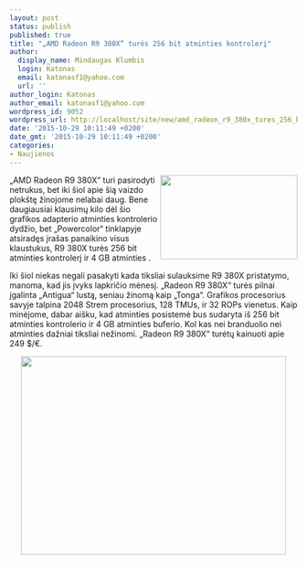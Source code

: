 ```yaml
---
layout: post
status: publish
published: true
title: "„AMD Radeon R9 380X“ turės 256 bit atminties kontrolerį"
author:
  display_name: Mindaugas Klumbis
  login: Katonas
  email: katonasf1@yahoo.com
  url: ''
author_login: Katonas
author_email: katonasf1@yahoo.com
wordpress_id: 9052
wordpress_url: http://localhost/site/new/amd_radeon_r9_380x_tures_256_bit_atminties_kontroleri/
date: '2015-10-29 10:11:49 +0200'
date_gmt: '2015-10-29 10:11:49 +0200'
categories:
- Naujienos
---
```

<p>
	<a href="http://technews.lt/userfiles/Powercolor-Radeon-R9-380X-635x389.jpg"><img alt="" src="http://technews.lt/userfiles/Powercolor-Radeon-R9-380X-635x389.jpg" style="width: 240px; height: 147px; float: right;" /></a>&bdquo;AMD Radeon R9 380X&ldquo; turi pasirodyti netrukus, bet iki &scaron;iol apie &scaron;ią vaizdo plok&scaron;tę žinojome nelabai daug. Bene daugiausiai klausimų kilo dėl &scaron;io grafikos adapterio atminties kontrolerio dydžio, bet &bdquo;Powercolor&ldquo; tinklapyje atsiradęs įra&scaron;as panaikino visus klaustukus, R9 380X turės 256 bit atminties kontrolerį ir 4 GB atminties .</p>
<p>
	Iki &scaron;iol niekas negali pasakyti kada tiksliai sulauksime R9 380X pristatymo, manoma, kad jis įvyks lapkričio mėnesį. &bdquo;Radeon R9 380X&ldquo; turės pilnai įgalinta &bdquo;Antigua&ldquo; lustą, seniau žinomą kaip &bdquo;Tonga&ldquo;. Grafikos procesorius savyje talpina 2048 Strem procesorius, 128 TMUs, ir 32 ROPs vienetus. Kaip minėjome, dabar ai&scaron;ku, kad atminties posistemė bus sudaryta i&scaron; 256 bit atminties kontrolerio ir 4 GB atminties buferio. Kol kas nei branduolio nei atminties dažniai tiksliai nežinomi. &bdquo;Radeon R9 380X&ldquo; turėtų kainuoti apie 249 $/&euro;.</p>
<p style="text-align: center;">
	<a href="http://technews.lt/userfiles/r9 380x spec.PNG"><img alt="" src="http://technews.lt/userfiles/r9 380x spec.PNG" style="width: 464px; height: 347px;" /></a></p>
